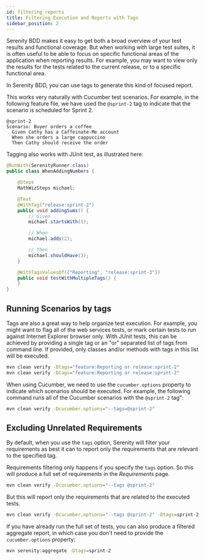 ```yaml
---
id: filtering_reports
title: Filtering Execution and Reports with Tags
sidebar_position: 2
---
```


Serenity BDD makes it easy to get both a broad overview of your test results and functional coverage.
But when working with large test suites, it is often useful to be able to focus on specific functional areas of the application when reporting results.
For example, you may want to view only the results for the tests related to the current release, or to a specific functional area.

In Serenity BDD, you can use tags to generate this kind of focused report.

This works very naturally with Cucumber test scenarios. For example, in the following feature file, we have used the `@sprint-2` tag to indicate that the scenario is scheduled for Sprint 2.

```gherkin
@sprint-2
Scenario: Buyer orders a coffee
  Given Cathy has a Caffeinate-Me account
  When she orders a large cappuccino
  Then Cathy should receive the order
```

Tagging also works with JUnit test, as illustrated here:

```java
@RunWith(SerenityRunner.class)
public class WhenAddingNumbers {

    @Steps
    MathWizSteps michael;

    @Test
    @WithTag("release:sprint-2")
    public void addingSums() {
        // Given
        michael.startsWith(1);

        // When
        michael.adds(2);

        // Then
        michael.shouldHave(3);
    }

    @WithTagsValuesOf({"Reporting", "release:sprint-3"})
    public void testWithMultipleTags() {
    }
}
```

## Running Scenarios by tags

Tags are also a great way to help organize test execution.
For example, you might want to flag all of the web services tests, or mark certain tests to run against Internet Explorer browser only.
With JUnit tests, this can be achieved by providing a single tag or an "or" separated list of tags from command line.
If provided, only classes and/or methods with tags in this list will be executed.

```bash
mvn clean verify -Dtags="feature:Reporting or release:sprint-2"
mvn clean verify -Dtags="feature:Reporting or release:sprint-2"
```

When using Cucumber, we need to use the `cucumber.options` property to indicate which scenarios should be executed. For example, the following command runs all of the Cucumber scenarios with the `@sprint-2` tag":

```bash
mvn clean verify -Dcucumber.options="--tags=@sprint-2"
```

## Excluding Unrelated Requirements

By default, when you use the `tags` option, Serenity will filter your requirements as best it can to report only the requirements that are relevant to the specified tag.

Requirements filtering only happens if you specify the `tags` option. So this will produce a full set of requirements in the *Requirements* page.

```bash
mvn clean verify -Dcucumber.options="--tags @sprint-2"
```

But this will report only the requirements that are related to the executed tests.

```bash
mvn clean verify -Dcucumber.options="--tags @sprint-2" -Dtags=sprint-2
```

If you have already run the full set of tests, you can also produce a filtered aggregate report, in which case you don't need to provide the `cucumber.options` property:

```bash
mvn serenity:aggregate -Dtags=sprint-2
```
